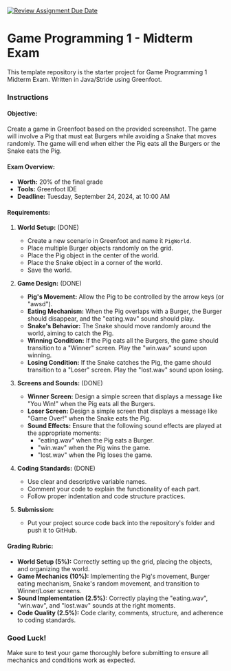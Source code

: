 [![Review Assignment Due Date](https://classroom.github.com/assets/deadline-readme-button-22041afd0340ce965d47ae6ef1cefeee28c7c493a6346c4f15d667ab976d596c.svg)](https://classroom.github.com/a/kjzW9mKg)
# Game Programming 1 - Midterm Exam

This template repository is the starter project for Game Programming 1 Midterm Exam. Written in Java/Stride using Greenfoot.

### Instructions

#### **Objective:**
Create a game in Greenfoot based on the provided screenshot. The game will involve a Pig that must eat Burgers while avoiding a Snake that moves randomly. The game will end when either the Pig eats all the Burgers or the Snake eats the Pig.

#### **Exam Overview:**
- **Worth:** 20% of the final grade
- **Tools:** Greenfoot IDE
- **Deadline:** Tuesday, September 24, 2024, at 10:00 AM

#### **Requirements:**

1. **World Setup:** (DONE)
   - Create a new scenario in Greenfoot and name it `PigWorld`.
   - Place multiple Burger objects randomly on the grid.
   - Place the Pig object in the center of the world.
   - Place the Snake object in a corner of the world.
   - Save the world.

2. **Game Design:** (DONE)
   - **Pig's Movement:** Allow the Pig to be controlled by the arrow keys (or "awsd").
   - **Eating Mechanism:** When the Pig overlaps with a Burger, the Burger should disappear, and the "eating.wav" sound should play.
   - **Snake's Behavior:** The Snake should move randomly around the world, aiming to catch the Pig.
   - **Winning Condition:** If the Pig eats all the Burgers, the game should transition to a "Winner" screen. Play the "win.wav" sound upon winning.
   - **Losing Condition:** If the Snake catches the Pig, the game should transition to a "Loser" screen. Play the "lost.wav" sound upon losing.

3. **Screens and Sounds:** (DONE)
   - **Winner Screen:** Design a simple screen that displays a message like "You Win!" when the Pig eats all the Burgers.
   - **Loser Screen:** Design a simple screen that displays a message like "Game Over!" when the Snake eats the Pig.
   - **Sound Effects:** Ensure that the following sound effects are played at the appropriate moments:
     - "eating.wav" when the Pig eats a Burger.
     - "win.wav" when the Pig wins the game.
     - "lost.wav" when the Pig loses the game.

4. **Coding Standards:** (DONE)
   - Use clear and descriptive variable names.
   - Comment your code to explain the functionality of each part.
   - Follow proper indentation and code structure practices.

5. **Submission:**
   - Put your project source code back into the repository's folder and push it to GitHub.

#### **Grading Rubric:**
- **World Setup (5%):** Correctly setting up the grid, placing the objects, and organizing the world.
- **Game Mechanics (10%):** Implementing the Pig's movement, Burger eating mechanism, Snake's random movement, and transition to Winner/Loser screens.
- **Sound Implementation (2.5%):** Correctly playing the "eating.wav", "win.wav", and "lost.wav" sounds at the right moments.
- **Code Quality (2.5%):** Code clarity, comments, structure, and adherence to coding standards.

### **Good Luck!**
Make sure to test your game thoroughly before submitting to ensure all mechanics and conditions work as expected.


